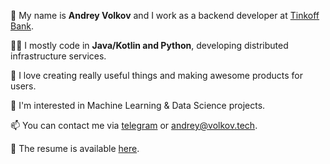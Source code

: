 👋 My name is **Andrey Volkov** and I work as a backend developer at [Tinkoff Bank](https://tinkoff.ru/). 

👨‍💻 I mostly code in **Java/Kotlin and Python**, developing distributed infrastructure services.

💞️ I love creating really useful things and making awesome products for users.

👀 I'm interested in Machine Learning & Data Science projects.

📫 You can contact me via <a target="_blank" href="https://t.me/VolkovTech">telegram</a> or andrey@volkov.tech.

📄 The resume is available [here](https://volkov.tech/cv_andrey_volkov.pdf).
